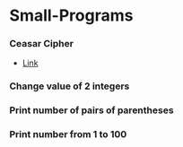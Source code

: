 # Small-Programs


### Ceasar Cipher
- [Link](https://github.com/DenisBuserski/Small-Programs/blob/main/programs/CaesarCipher.java)


### Change value of 2 integers


### Print number of pairs of parentheses


### Print number from 1 to 100
